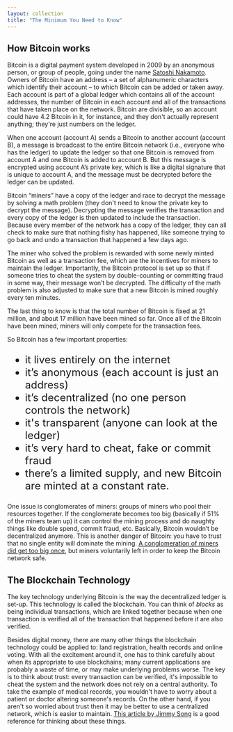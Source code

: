 ```yaml
---
layout: collection
title: "The Minimum You Need to Know"
---
```


<h2>How Bitcoin works</h2>

<p>Bitcoin is a digital payment system developed in 2009 by an anonymous person, or group of people, going under the name <a href="https://en.wikipedia.org/wiki/Satoshi_Nakamoto">Satoshi Nakamoto</a>. Owners of Bitcoin have an address – a set of alphanumeric characters which identify their account – to which Bitcoin can be added or taken away. Each account is part of a global ledger which contains all of the account addresses, the number of Bitcoin in each account and all of the transactions that have taken place on the network. Bitcoin are divisible, so an account could have 4.2 Bitcoin in it, for instance, and they don't actually represent anything; they're just numbers on the ledger.</p>

<p>When one account (account A) sends a Bitcoin to another account (account B), a message is broadcast to the entire Bitcoin network (i.e., everyone who has the ledger) to update the ledger so that one Bitcoin is removed from account A and one Bitcoin is added to account B. But this message is encrypted using account A’s private key, which is like a digital signature that is unique to account A, and the message must be decrypted before the ledger can be updated.</p>

<p>Bitcoin “miners” have a copy of the ledger and race to decrypt the message by solving a math problem (they don't need to know the private key to decrypt the message). Decrypting the message verifies the transaction and every copy of the ledger is then updated to include the transaction. Because every member of the network has a copy of the ledger, they can all check to make sure that nothing fishy has happened, like someone trying to go back and undo a transaction that happened a few days ago.</p>

<p>The miner who solved the problem is rewarded with some newly minted Bitcoin as well as a transaction fee, which are the incentives for miners to maintain the ledger. Importantly, the Bitcoin protocol is set up so that if someone tries to cheat the system by double-counting or committing fraud in some way, their message won’t be decrypted. The difficulty of the math problem is also adjusted to make sure that a new Bitcoin is mined roughly every ten minutes.</p>

<p> The last thing to know is that the total number of Bitcoin is fixed at 21 million, and about 17 million have been mined so far. Once all of the Bitcoin have been mined, miners will only compete for the transaction fees.</p>

<p>So Bitcoin has a few important properties:
<ul style="font-size:x-large;">
  <li>it lives entirely on the internet</li>
  <li>it’s anonymous (each account is just an address)</li>
  <li>it’s decentralized (no one person controls the network)</li>
  <li>it's transparent (anyone can look at the ledger)</li>
  <li>it’s very hard to cheat, fake or commit fraud</li>
  <li>there’s a limited supply, and new Bitcoin are minted at a constant rate.</li>
</ul>
</p>

<p>One issue is conglomerates of miners: groups of miners who pool their resources together. If the conglomerate becomes too big (basically if 51% of the miners team up) it can control the mining process and do naughty things like double spend, commit fraud, etc. Basically, Bitcoin wouldn’t be decentralized anymore. This is another danger of Bitcoin: you have to trust that no single entity will dominate the mining. <a href="https://en.wikipedia.org/wiki/Ghash.io">A conglomeration of miners did get too big once</a>, but miners voluntarily left in order to keep the Bitcoin network safe.</p>


<h2>The Blockchain Technology</h2>

<p>The key technology underlying Bitcoin is the way the decentralized ledger is set-up. This technology is called the blockchain. You can think of <i>blocks</i> as being individual transactions, which are linked together because when one transaction is verified all of the transaction that happened before it are also verified.</p>

<p>Besides digital money, there are many other things the blockchain technology could be applied to: land registration, health records and online voting. With all the excitement around it, one has to think carefully about when its appropriate to use blockchains; many current applications are probably a waste of time, or may make underlying problems worse. The key is to think about trust: every transaction can be verified, it's impossible to cheat the system and the network does not rely on a central authority. To take the example of medical records, you wouldn't have to worry about a patient or doctor altering someone's records. On the other hand, if you aren't so worried about trust then it may be better to use a centralized network, which is easier to maintain. <a href="https://medium.com/@jimmysong/why-blockchain-is-hard-60416ea4c5c">This article by Jimmy Song</a> is a good reference for thinking about these things.</p>













